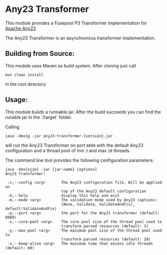 Any23 Transformer
=================

This module provides a Fusepool P3 Transformer implementation for 
[Apache Any23](any23.apache.org)

The Any23 Transformer is an asynchronous transformer implementation.

Building from Source:
---------------------

This module uses Maven as build system. After cloning just call

    mvn clean install

in the root directory


Usage:
-----

This module builds a runnable jar. After the build succeeds you can find the
runable jar in the ´/target´ folder.

Calling

    java -Xmx1g -jar any23-transformer-{version}.jar

will run the Any23 Transformer on port `8080` with the default Any23 configuration
and a thread pool of min `3` and max `20` threads.

The command line tool provides the following configuration parameters:

    java -Xmx{size} -jar {jar-name} [options]
    Any23 Transformer:
    
     -c,--config <arg>       The Any23 configuration file. Will be applied on
                             top of the Any23 default configuration
     -h,--help               display this help and exit
     -m,--mode <arg>         The validation mode used by Any23 (options:
                             [None, Validate, ValidateAndFix], default:ValidateAndFix)
     -p,--port <arg>         the port for the Any23 transformer (default: 8080)
     -x,--core-pool <arg>    The core pool size of the thread pool used to
                             transform parsed resources (default: 3)
     -y,--max-pool <arg>     The maximum pool size of the thread pool used to
                             transform parsed resources (default: 20)
     -z,--keep-alive <arg>   The maximum time that excess idle threads (default: 60)


